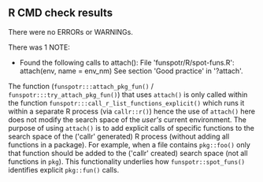 ## R CMD check results

There were no ERRORs or WARNINGs.

There was 1 NOTE:

* Found the following calls to attach():
  File 'funspotr/R/spot-funs.R':
   attach(env, name = env_nm)
  See section 'Good practice' in '?attach'.

The function (`funspotr:::attach_pkg_fun()` / `funspotr:::try_attach_pkg_fun()`) that uses `attach()` is only called within the function `funspotr:::call_r_list_functions_explicit()` which runs it within a separate R process (via `callr::r()`) hence the use of `attach()` here does not modify the search space of the *user's* current environment. The purpose of using `attach()` is to add explicit calls of specific functions to the search space of the ('callr' generated) R process (without adding all functions in a package). For example, when a file contains `pkg::foo()` only that function should be added to the ('callr' created) search space (not all functions in `pkg`). This functionality underlies how `funspotr::spot_funs()` identifies explicit `pkg::fun()` calls.
